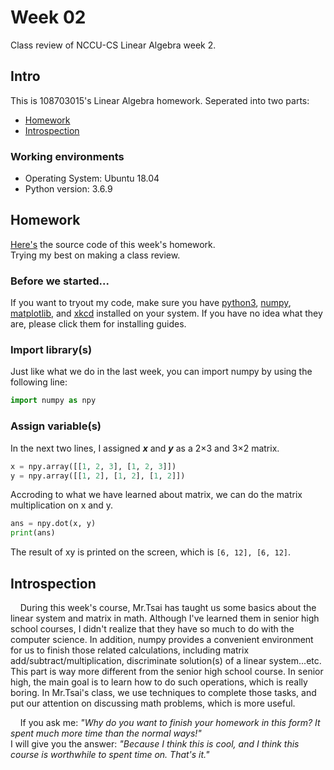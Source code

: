 # Week 02

Class review of NCCU-CS Linear Algebra week 2.

## Intro

This is 108703015's Linear Algebra homework. Seperated into two parts:

 - [Homework](https://github.com/dark9ive/Linear_Algebra-HW/tree/master/week02#homework)
 - [Introspection](https://github.com/dark9ive/Linear_Algebra-HW/tree/master/week02#introspection)

### Working environments

 - Operating System: Ubuntu 18.04
 - Python version: 3.6.9

## Homework

[Here's](https://github.com/dark9ive/Linear_Algebra-HW/blob/master/week02/homework02.py) the source code of this week's homework.  
Trying my best on making a class review.

### Before we started...

If you want to tryout my code, make sure you have [python3](https://wiki.python.org/moin/BeginnersGuide/Download), [numpy](https://www.scipy.org/install.html), [matplotlib](https://matplotlib.org/users/installing.html), and [xkcd](https://xkcd.com/1654/) installed on your system. If you have no idea what they are, please click them for installing guides.

### Import library(s)

Just like what we do in the last week, you can import numpy by using the following line:

```python
import numpy as npy
```

### Assign variable(s)

In the next two lines, I assigned ***x*** and ***y*** as a 2×3 and 3×2 matrix.

```python
x = npy.array([[1, 2, 3], [1, 2, 3]])
y = npy.array([[1, 2], [1, 2], [1, 2]])
```

Accroding to what we have learned about matrix, we can do the matrix multiplication on x and y.

```python
ans = npy.dot(x, y)
print(ans)
```

The result of xy is printed on the screen, which is `[6, 12], [6, 12]`.

## Introspection

&nbsp;&nbsp;&nbsp;&nbsp;During this week's course, Mr.Tsai has taught us some basics about the linear system and matrix in math. Although I've learned them in senior high school courses, I didn't realize that they have so much to do with the computer science. In addition, numpy provides a convenient environment for us to finish those related calculations, including matrix add/subtract/multiplication, discriminate solution(s) of a linear system...etc. This part is way more different from the senior high school course. In senior high, the main goal is to learn how to do such operations, which is really boring. In Mr.Tsai's class, we use techniques to complete those tasks, and put our attention on discussing math problems, which is more useful.  
  
&nbsp;&nbsp;&nbsp;&nbsp;If you ask me: *"Why do you want to finish your homework in this form? It spent much more time than the normal ways!"*  
I will give you the answer: *"Because I think this is cool, and I think this course is worthwhile to spent time on. That's it."*
